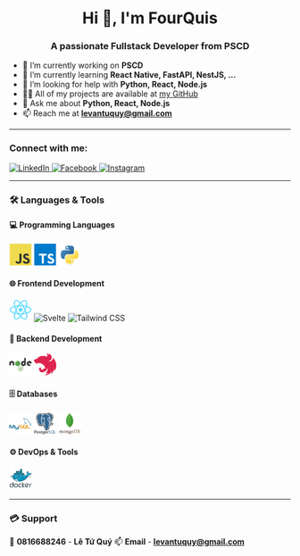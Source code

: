 <h1 align="center">Hi 👋, I'm FourQuis</h1>
<h3 align="center">A passionate Fullstack Developer from PSCD</h3>

- 🔭 I’m currently working on **PSCD**
- 🌱 I’m currently learning **React Native, FastAPI, NestJS, ...**
- 🤝 I’m looking for help with **Python, React, Node.js**
- 👨‍💻 All of my projects are available at [my GitHub](https://github.com/FourQuis?tab=repositories)
- 💬 Ask me about **Python, React, Node.js**
- 📫 Reach me at **levantuquy@gmail.com**

---

### Connect with me:

<p align="left">
  <a href="https://www.linkedin.com/in/q%C3%BAy-l%C3%AA-a4120b157/" target="_blank">
    <img src="https://raw.githubusercontent.com/rahuldkjain/github-profile-readme-generator/master/src/images/icons/Social/linked-in-alt.svg" alt="LinkedIn" height="30" width="40" />
  </a>
  <a href="https://www.facebook.com/fourquis0110" target="_blank">
    <img src="https://raw.githubusercontent.com/rahuldkjain/github-profile-readme-generator/master/src/images/icons/Social/facebook.svg" alt="Facebook" height="30" width="40" />
  </a>
  <a href="https://www.instagram.com/fourquis0110" target="_blank">
    <img src="https://raw.githubusercontent.com/rahuldkjain/github-profile-readme-generator/master/src/images/icons/Social/instagram.svg" alt="Instagram" height="30" width="40" />
  </a>
</p>

---

### 🛠 Languages & Tools

#### 💻 Programming Languages
<p>
  <img src="https://raw.githubusercontent.com/devicons/devicon/master/icons/javascript/javascript-original.svg" alt="JavaScript" width="40" height="40"/>
  <img src="https://raw.githubusercontent.com/devicons/devicon/master/icons/typescript/typescript-original.svg" alt="TypeScript" width="40" height="40"/>
  <img src="https://raw.githubusercontent.com/devicons/devicon/master/icons/python/python-original.svg" alt="Python" width="40" height="40"/>
</p>

#### 🌐 Frontend Development
<p>
  <img src="https://raw.githubusercontent.com/devicons/devicon/master/icons/react/react-original.svg" alt="React" width="40" height="40"/>
  <img src="https://upload.wikimedia.org/wikipedia/commons/1/1b/Svelte_Logo.svg" alt="Svelte" width="40" height="40"/>
  <img src="https://www.vectorlogo.zone/logos/tailwindcss/tailwindcss-icon.svg" alt="Tailwind CSS" width="40" height="40"/>
</p>

#### 🧠 Backend Development
<p>
  <img src="https://raw.githubusercontent.com/devicons/devicon/master/icons/nodejs/nodejs-original-wordmark.svg" alt="Node.js" width="40" height="40"/>
  <img src="https://raw.githubusercontent.com/devicons/devicon/master/icons/nestjs/nestjs-plain.svg" alt="NestJS" width="40" height="40"/>
</p>

#### 🗄️ Databases
<p>
  <img src="https://raw.githubusercontent.com/devicons/devicon/master/icons/mysql/mysql-original-wordmark.svg" alt="MySQL" width="40" height="40"/>
  <img src="https://raw.githubusercontent.com/devicons/devicon/master/icons/postgresql/postgresql-original-wordmark.svg" alt="PostgreSQL" width="40" height="40"/>
  <img src="https://raw.githubusercontent.com/devicons/devicon/master/icons/mongodb/mongodb-original-wordmark.svg" alt="MongoDB" width="40" height="40"/>
</p>

#### ⚙️ DevOps & Tools
<p>
  <img src="https://raw.githubusercontent.com/devicons/devicon/master/icons/docker/docker-original-wordmark.svg" alt="Docker" width="40" height="40"/>
</p>

---

### 💳 Support
📱 **0816688246** - **Lê Tứ Quý**
📫 **Email** - **levantuquy@gmail.com**
